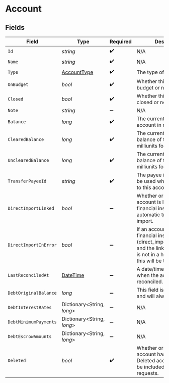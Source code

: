 # Account


## Fields

| Field                                                                                                                                               | Type                                                                                                                                                | Required                                                                                                                                            | Description                                                                                                                                         |
| --------------------------------------------------------------------------------------------------------------------------------------------------- | --------------------------------------------------------------------------------------------------------------------------------------------------- | --------------------------------------------------------------------------------------------------------------------------------------------------- | --------------------------------------------------------------------------------------------------------------------------------------------------- |
| `Id`                                                                                                                                                | *string*                                                                                                                                            | :heavy_check_mark:                                                                                                                                  | N/A                                                                                                                                                 |
| `Name`                                                                                                                                              | *string*                                                                                                                                            | :heavy_check_mark:                                                                                                                                  | N/A                                                                                                                                                 |
| `Type`                                                                                                                                              | [AccountType](../../Models/Components/AccountType.md)                                                                                               | :heavy_check_mark:                                                                                                                                  | The type of account                                                                                                                                 |
| `OnBudget`                                                                                                                                          | *bool*                                                                                                                                              | :heavy_check_mark:                                                                                                                                  | Whether this account is on budget or not                                                                                                            |
| `Closed`                                                                                                                                            | *bool*                                                                                                                                              | :heavy_check_mark:                                                                                                                                  | Whether this account is closed or not                                                                                                               |
| `Note`                                                                                                                                              | *string*                                                                                                                                            | :heavy_minus_sign:                                                                                                                                  | N/A                                                                                                                                                 |
| `Balance`                                                                                                                                           | *long*                                                                                                                                              | :heavy_check_mark:                                                                                                                                  | The current balance of the account in milliunits format                                                                                             |
| `ClearedBalance`                                                                                                                                    | *long*                                                                                                                                              | :heavy_check_mark:                                                                                                                                  | The current cleared balance of the account in milliunits format                                                                                     |
| `UnclearedBalance`                                                                                                                                  | *long*                                                                                                                                              | :heavy_check_mark:                                                                                                                                  | The current uncleared balance of the account in milliunits format                                                                                   |
| `TransferPayeeId`                                                                                                                                   | *string*                                                                                                                                            | :heavy_check_mark:                                                                                                                                  | The payee id which should be used when transferring to this account                                                                                 |
| `DirectImportLinked`                                                                                                                                | *bool*                                                                                                                                              | :heavy_minus_sign:                                                                                                                                  | Whether or not the account is linked to a financial institution for automatic transaction import.                                                   |
| `DirectImportInError`                                                                                                                               | *bool*                                                                                                                                              | :heavy_minus_sign:                                                                                                                                  | If an account linked to a financial institution (direct_import_linked=true) and the linked connection is not in a healthy state, this will be true. |
| `LastReconciledAt`                                                                                                                                  | [DateTime](https://learn.microsoft.com/en-us/dotnet/api/system.datetime?view=net-5.0)                                                               | :heavy_minus_sign:                                                                                                                                  | A date/time specifying when the account was last reconciled.                                                                                        |
| `DebtOriginalBalance`                                                                                                                               | *long*                                                                                                                                              | :heavy_minus_sign:                                                                                                                                  | This field is deprecated and will always be null.                                                                                                   |
| `DebtInterestRates`                                                                                                                                 | Dictionary<String, *long*>                                                                                                                          | :heavy_minus_sign:                                                                                                                                  | N/A                                                                                                                                                 |
| `DebtMinimumPayments`                                                                                                                               | Dictionary<String, *long*>                                                                                                                          | :heavy_minus_sign:                                                                                                                                  | N/A                                                                                                                                                 |
| `DebtEscrowAmounts`                                                                                                                                 | Dictionary<String, *long*>                                                                                                                          | :heavy_minus_sign:                                                                                                                                  | N/A                                                                                                                                                 |
| `Deleted`                                                                                                                                           | *bool*                                                                                                                                              | :heavy_check_mark:                                                                                                                                  | Whether or not the account has been deleted.  Deleted accounts will only be included in delta requests.                                             |